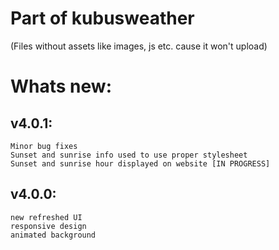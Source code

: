 # Part of kubusweather
(Files without assets like images, js etc. cause it won't upload)

# Whats new:

## v4.0.1:
    Minor bug fixes
    Sunset and sunrise info used to use proper stylesheet
    Sunset and sunrise hour displayed on website [IN PROGRESS]
    
## v4.0.0:
    new refreshed UI
    responsive design
    animated background
